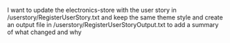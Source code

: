 I want to update the electronics-store with the user story in /userstory/RegisterUserStory.txt and keep the same theme style and create an output file in /userstory/RegisterUserStoryOutput.txt to add a summary of what changed and why
